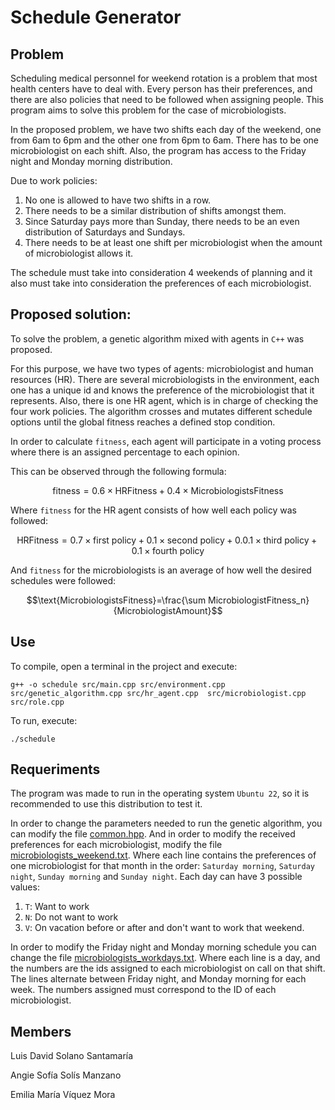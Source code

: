 # Schedule Generator

## Problem

Scheduling medical personnel for weekend rotation is a problem that most health centers have to deal with. Every person has their preferences, and there are also policies that need to be followed when assigning people. This program aims to solve this problem for the case of microbiologists.

In the proposed problem, we have two shifts each day of the weekend, one from 6am to 6pm and the other one from 6pm to 6am. There has to be one microbiologist on each shift. Also, the program has access to the Friday night and Monday morning distribution.

Due to work policies:
1. No one is allowed to have two shifts in a row. 
2. There needs to be a similar distribution of shifts amongst them.
3. Since Saturday pays more than Sunday, there needs to be an even distribution of Saturdays and Sundays.
4. There needs to be at least one shift per microbiologist when the amount of microbiologist allows it.

The schedule must take into consideration 4 weekends of planning and it also must take into consideration the preferences of each microbiologist.

## Proposed solution:

To solve the problem, a genetic algorithm mixed with agents in `C++` was proposed. 

For this purpose, we have two types of agents: microbiologist and human resources (HR). There are several microbiologists in the environment, each one has a unique id and knows the preference of the microbiologist that it represents. Also, there is one HR agent, which is in charge of checking the four work policies. The algorithm crosses and mutates different schedule options until the global fitness reaches a defined stop condition. 

In order to calculate `fitness`, each agent will participate in a voting process where there is an assigned percentage to each opinion. 

This can be observed through the following formula:

$$\text{fitness} = 0.6 \times \text{HRFitness}+0.4 \times\text{MicrobiologistsFitness}$$

Where `fitness` for the HR agent consists of how well each policy was followed:

$$\text{HRFitness} = 0.7\times \text{first policy} + 0.1\times \text{second policy} + 0.0.1\times \text{third policy} + 0.1\times \text{fourth policy}$$

And `fitness` for the microbiologists is an average of how well the desired schedules were followed:

$$\text{MicrobiologistsFitness}=\frac{\sum MicrobiologistFitness_n}{MicrobiologistAmount}$$

## Use

To compile, open a terminal in the project and execute:

```
g++ -o schedule src/main.cpp src/environment.cpp src/genetic_algorithm.cpp src/hr_agent.cpp  src/microbiologist.cpp src/role.cpp
```

To run, execute:

```
./schedule
```

## Requeriments

The program was made to run in the operating system `Ubuntu 22`, so it is recommended to use this distribution to test it.

In order to change the parameters needed to run the genetic algorithm, you can modify the file [common.hpp](./src/common.hpp). And in order to modify the received preferences for each microbiologist, modify the file [microbiologists_weekend.txt](./files/microbiologists_weekends.txt). Where each line contains the preferences of one microbiologist for that month in the order: `Saturday morning`, `Saturday night`, `Sunday morning` and `Sunday night`. Each day can have 3 possible values:

1. `T`: Want to work
2. `N`: Do not want to work
3. `V`: On vacation before or after and don't want to work that weekend.

In order to modify the Friday night and Monday morning schedule you can change the file [microbiologists_workdays.txt](./files/microbiologists_workdays.txt). Where each line is a day, and the numbers are the ids assigned to each microbiologist on call on that shift. The lines alternate between Friday night, and Monday morning for each week. The numbers assigned must correspond to the ID of each microbiologist.

## Members
Luis David Solano Santamaría

Angie Sofía Solís Manzano

Emilia María Víquez Mora